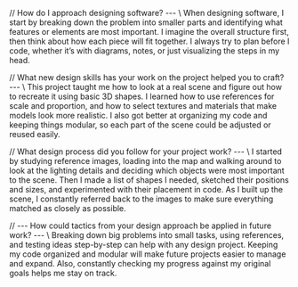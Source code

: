 // How do I approach designing software? --- \\
When designing software, I start by breaking down the problem into smaller parts and identifying what features or elements are most important. 
I imagine the overall structure first, then think about how each piece will fit together. 
I always try to plan before I code, whether it’s with diagrams, notes, or just visualizing the steps in my head.

// What new design skills has your work on the project helped you to craft? --- \\
This project taught me how to look at a real scene and figure out how to recreate it using basic 3D shapes. 
I learned how to use references for scale and proportion, and how to select textures and materials that make models look more realistic. 
I also got better at organizing my code and keeping things modular, so each part of the scene could be adjusted or reused easily.

// What design process did you follow for your project work? --- \\
I started by studying reference images, loading into the map and walking around to look at the lighting details and deciding which objects were most important to the scene. 
Then I made a list of shapes I needed, sketched their positions and sizes, and experimented with their placement in code. 
As I built up the scene, I constantly referred back to the images to make sure everything matched as closely as possible.

// --- How could tactics from your design approach be applied in future work? --- \\
Breaking down big problems into small tasks, using references, and testing ideas step-by-step can help with any design project. 
Keeping my code organized and modular will make future projects easier to manage and expand. 
Also, constantly checking my progress against my original goals helps me stay on track.

